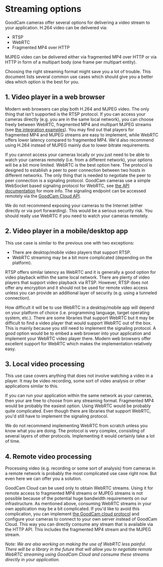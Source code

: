 # Streaming options

GoodCam cameras offer several options for delivering a video stream to your
application. H.264 video can be delivered via:

* RTSP
* WebRTC
* Fragmented MP4 over HTTP

MJPEG video can be delivered either via fragmented MP4 over HTTP or via HTTP in
form of a multipart body (one frame per multipart entity).

Choosing the right streaming format might save you a lot of trouble. This
document lists several common use cases which should give you a better idea
which option is the best for you.

## 1. Video player in a web browser

Modern web browsers can play both H.264 and MJPEG video. The only thing that
isn't supported is the RTSP protocol. If you can access your cameras directly
(e.g. you are in the same local network), you can choose freely between WebRTC,
fragmented MP4 and multipart MJPEG streams (see
[the integration examples](../README.md#integration-examples)). You may find
out that players for fragmented MP4 and MJPEG streams are easy to implement,
while WebRTC offers lower latency compared to fragmented MP4. We'd also
recommend using H.264 instead of MJPEG mainly due to lower bitrate
requirements.

If you cannot access your cameras locally or you just need to be able to watch
your cameras remotely (i.e. from a different network), your options will be a
bit more limited. WebRTC is the best option here. The protocol is designed to
establish a peer to peer connection between two hosts in different networks.
The only thing that is needed to negotiate the peer to peer connection is a
signaling protocol. GoodCam cameras use a simple WebSocket based signaling
protocol for WebRTC, see
[the API documentation](https://goodcam.github.io/goodcam-api/#tag/streaming/operation/web-rtc-signaling)
for more info. The signaling endpoint can be accessed remotely via the
[GoodCam Cloud API](https://goodcam.github.io/goodcam-api/cloud.html).

We do not recommend exposing your cameras to the Internet (either directly or
via port forwarding). This would be a serious security risk. You should really
use WebRTC if you need to watch your cameras remotely.

## 2. Video player in a mobile/desktop app

This use case is similar to the previous one with two exceptions:

* There are desktop/mobile video players that support RTSP.
* WebRTC streaming may be a bit more complicated (depending on the platform).

RTSP offers similar latency as WebRTC and it is generally a good option for
video playback within the same local network. There are plenty of video players
that support video playback via RTSP. However, RTSP does not offer any
encryption and it should not be used for remote video access unless you can
provide an additional layer of security (e.g. using a tunneled connection).

How difficult it will be to use WebRTC in a desktop/mobile app will depend on
your platform of choice (i.e. programming language, target operating system,
etc.). There are some libraries that support WebRTC but it may be difficult to
find a video player that would support WebRTC out of the box. This is mainly
because you still need to implement the signaling protocol. A good option would
be to embed a web browser into your application and implement your WebRTC video
player there. Modern web browsers offer excellent support for WebRTC which
makes the implementation relatively easy.

## 3. Local video processing

This use case covers anything that does not involve watching a video in a
player. It may be video recording, some sort of video analysis or other
applications similar to this.

If you can run your application within the same network as your cameras, then
your are free to choose from any streaming format. Fragmented MP4 would be
probably the easiest option. Using WebRTC would be probably quite complicated.
Even though there are libraries that support WebRTC, you'd still have to
implement the signaling protocol.

We do not recommend implementing WebRTC from scratch unless you know what you
are doing. The protocol is very complex, consisting of several layers of other
protocols. Implementing it would certainly take a lot of time.

## 4. Remote video processing

Processing video (e.g. recording or some sort of analysis) from cameras in a
remote network is probably the most complicated use case right now. But even
here we can offer you a solution.

GoodCam Cloud can be used only to obtain WebRTC streams. Using it for remote
access to fragmented MP4 streams or MJPEG streams is not possible because of
the potential huge bandwidth requirements on our infrastructure. As mentioned
above, consuming WebRTC streams in your own application may be a bit
complicated. If you'd like to avoid this complication, you can implement
[the GoodCam cloud protocol](./cloud-server.md) and configure your cameras to
connect to your own server instead of GoodCam Cloud. This way you can directly
consume any stream that is available via the HTTP API. This includes the
fragmented MP4 stream and the MJPEG stream.

_Note: We are also working on making the use of WebRTC less painful. There will
be a library in the future that will allow you to negotiate remote WebRTC
streaming using GoodCam Cloud and consume these streams directly in your
application._
